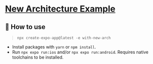 # [New Architecture Example](https://reactnative.dev/docs/the-new-architecture/landing-page)

## 🚀 How to use

> `npx create-expo-app@latest -e with-new-arch`

- Install packages with `yarn` or `npm install`.
- Run `npx expo run:ios` and/or `npx expo run:android`. Requires native toolchains to be installed.